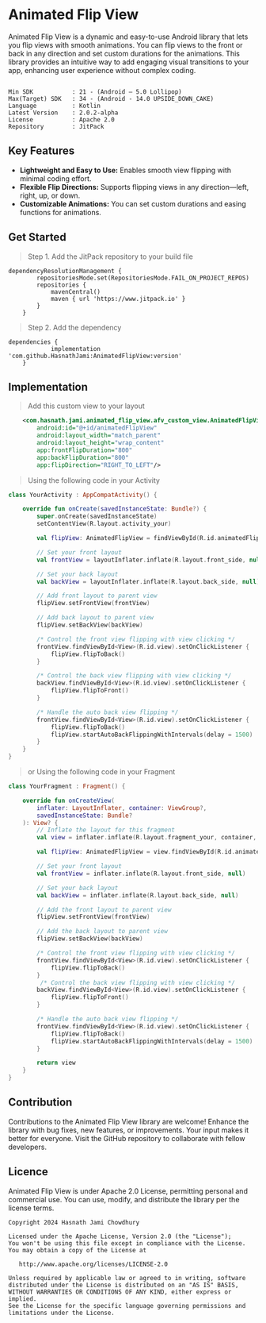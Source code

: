 # Animated Flip View

Animated Flip View is a dynamic and easy-to-use Android library that lets you flip views with smooth animations. You can flip views to the front or back in any direction and set custom durations for the animations. This library provides an intuitive way to add engaging visual transitions to your app, enhancing user experience without complex coding.

```

Min SDK           : 21 - (Android – 5.0 Lollipop)
Max(Target) SDK   : 34 - (Android - 14.0 UPSIDE_DOWN_CAKE)
Language          : Kotlin
Latest Version    : 2.0.2-alpha
License           : Apache 2.0
Repository        : JitPack

```

## Key Features

- **Lightweight and Easy to Use:** Enables smooth view flipping with minimal coding effort.
- **Flexible Flip Directions:** Supports flipping views in any direction—left, right, up, or down.
- **Customizable Animations:** You can set custom durations and easing functions for animations.



## Get Started


> Step 1. Add the JitPack repository to your build file

```
dependencyResolutionManagement {
		repositoriesMode.set(RepositoriesMode.FAIL_ON_PROJECT_REPOS)
		repositories {
			mavenCentral()
			maven { url 'https://www.jitpack.io' }
		}
	}
```
> Step 2. Add the dependency

```
dependencies {
	        implementation 'com.github.HasnathJami:AnimatedFlipView:version'
	}
```

## Implementation
> Add this custom view to your layout
```xml
    <com.hasnath.jami.animated_flip_view.afv_custom_view.AnimatedFlipView
        android:id="@+id/animatedFlipView"
        android:layout_width="match_parent"
        android:layout_height="wrap_content"
        app:frontFlipDuration="800"
        app:backFlipDuration="800"
        app:flipDirection="RIGHT_TO_LEFT"/>
```
> Using the following code in your Activity

```kotlin
class YourActivity : AppCompatActivity() {

    override fun onCreate(savedInstanceState: Bundle?) {
        super.onCreate(savedInstanceState)
        setContentView(R.layout.activity_your)

        val flipView: AnimatedFlipView = findViewById(R.id.animatedFlipView)

        // Set your front layout
        val frontView = layoutInflater.inflate(R.layout.front_side, null)

        // Set your back layout
        val backView = layoutInflater.inflate(R.layout.back_side, null)

        // Add front layout to parent view
        flipView.setFrontView(frontView)

        // Add back layout to parent view
        flipView.setBackView(backView)

        /* Control the front view flipping with view clicking */
        frontView.findViewById<View>(R.id.view).setOnClickListener {
            flipView.flipToBack()
        }

        /* Control the back view flipping with view clicking */
        backView.findViewById<View>(R.id.view).setOnClickListener {
            flipView.flipToFront()
        }

        /* Handle the auto back view flipping */
        frontView.findViewById<View>(R.id.view).setOnClickListener {
            flipView.flipToBack()
            flipView.startAutoBackFlippingWithIntervals(delay = 1500)
        }
    }
}

```

> or Using the following code in your Fragment

```kotlin
class YourFragment : Fragment() {

    override fun onCreateView(
        inflater: LayoutInflater, container: ViewGroup?,
        savedInstanceState: Bundle?
    ): View? {
        // Inflate the layout for this fragment
        val view = inflater.inflate(R.layout.fragment_your, container, false)

        val flipView: AnimatedFlipView = view.findViewById(R.id.animatedFlipView)

        // Set your front layout
        val frontView = inflater.inflate(R.layout.front_side, null)

        // Set your back layout
        val backView = inflater.inflate(R.layout.back_side, null)

        // Add the front layout to parent view
        flipView.setFrontView(frontView)

        // Add the back layout to parent view
        flipView.setBackView(backView)

        /* Control the front view flipping with view clicking */
        frontView.findViewById<View>(R.id.view).setOnClickListener {
            flipView.flipToBack()
        }
         /* Control the back view flipping with view clicking */
        backView.findViewById<View>(R.id.view).setOnClickListener {
            flipView.flipToFront()
        }

        /* Handle the auto back view flipping */
        frontView.findViewById<View>(R.id.view).setOnClickListener {
            flipView.flipToBack()
            flipView.startAutoBackFlippingWithIntervals(delay = 1500)
        }

        return view
    }
}
```

## Contribution

Contributions to the Animated Flip View library are welcome! Enhance the library with bug fixes, new features, or improvements. Your input makes it better for everyone. Visit the GitHub repository to collaborate with fellow developers.

## Licence

Animated Flip View is under Apache 2.0 License, permitting personal and commercial use. You can use, modify, and distribute the library per the license terms.

```
Copyright 2024 Hasnath Jami Chowdhury

Licensed under the Apache License, Version 2.0 (the "License");
You won't be using this file except in compliance with the License.
You may obtain a copy of the License at

   http://www.apache.org/licenses/LICENSE-2.0

Unless required by applicable law or agreed to in writing, software
distributed under the License is distributed on an "AS IS" BASIS,
WITHOUT WARRANTIES OR CONDITIONS OF ANY KIND, either express or implied.
See the License for the specific language governing permissions and
limitations under the License.

```
